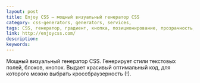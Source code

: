 ```yaml
---
layout: post
title: Enjoy CSS — мощный визуальный генератор CSS
category: css-generators, generators, services, 
tags: CSS, генератор, градиент, кнопка, позиционирование, прозрачность, текст, тень, трансформация, цвет, 
link: http://enjoycss.com/
description: 
keywords: 
---
```


<p>Мощный визуальный генератор CSS. Генерирует стили текстовых полей, блоков, кнопок. Выдает красивый оптимальный код, для которого можно выбрать кроссбраузерность (!).</p>
